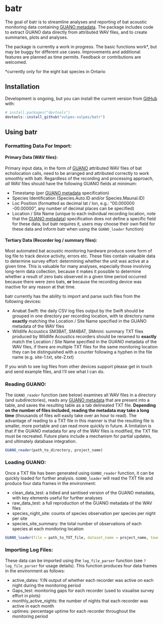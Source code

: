 
<!-- README.md is generated from README.Rmd. Please edit that file -->

# batr

<!-- badges: start -->

<!-- badges: end -->

The goal of batr is to streamline analyses and reporting of bat acoustic
monitoring data containing [GUANO metadata](https://guano-md.org/). The
package includes code to extract GUANO data directly from attributed WAV
files, and to create summaries, plots and analyses.

The package is currently a work in progress. The basic functions work\*,
but may be buggy for different use cases. Improvements and additional
features are planned as time permits. Feedback or contributions are
welcomed.

\*currently only for the eight bat species in Ontario

## Installation

Development is ongoing, but you can install the current version from
[GitHub](https://github.com/) with:

``` r
# install.packages("devtools")
devtools::install_github("vulpes-vulpes/batr")
```

## Using batr

### Formatting Data For Import:

#### Primary Data (WAV files):

Primary input data, in the form of [GUANO](https://guano-md.org/)
attributed WAV files of bat echolocation calls, need to be arranged and
attributed correctly to work smoothly with batr. Regardless of the
recording and processing approach, *all* WAV files should have the
following GUANO fields at minimum:

  - Timestamp (per [GUANO metadata](https://guano-md.org/)
    specification)
  - Species Identification (Species.Auto.ID and/or Species.Maunal.ID)
  - Loc Position (formatted as decimal lat / lon, e.g.: “00.000000
    -00.00000”, any number of decimal places can be specified)
  - Location / Site Name (unique to each individual recording location,
    note that the [GUANO metadata](https://guano-md.org/)) specification
    does not define a specific field for these data, but batr requires
    it, users may choose their own field for these data and inform batr
    when using the `GUANO_loader` function)

#### Tertiary Data (Recorder log / summary files):

Most automated bat acoustic monitoring hardware produce some form of log
file to track device activity, errors etc. These files contain valuable
data to determine survey effort: determining whether the unit was active
at a given time. This is valuable for many analyses, especially those
involving long-term data collection, because it makes it possible to
determine whether a result of zero bats observed in a given time period
occurred because there were zero bats, **or** because the recording
device was inactive for any reason at that time.

batr currently has the ability to import and parse such files from the
following devices:

  - Anabat Swift: the daily CSV log files output by the Swift should be
    grouped in one directory per recording location, with te directory
    name **exactly** matching the Location / Site Name specified in the
    GUANO metadata of the WAV files
  - Wildlife Acoustics SM3BAT, SM4BAT, SMmini: summary TXT files
    produced by Wildlife Acoustics recorders should be renamed to
    **exactly** match the Location / Site Name specified in the GUANO
    metadata of the WAV files, if there are multiple TXT files for the
    same monitoring location they can be distinguished with a counter
    following a hyphen in the file name (e.g. site-1.txt, site-2.txt)

If you wish to see log files from other devices support please get in
touch and send example files, and I’ll see what I can do.

### Reading GUANO:

The `GUANO_reader` function (see below) examines all WAV files in a
directory (and subdirectories), reads any [GUANO
metadata](https://guano-md.org/) that are present into a table, and
saves the resulting table as a tab delineated TXT file. **Depending on
the number of files included, reading the metadata may take a long
time** (thousands of files will easily take over an hour to read). The
advantage of reading to a TXT file in this manner is that the resulting
file is smaller, more portable and can read more quickly in future. A
limitation is that if the GUANO metadata for any of the WAV files is
modified, the TXT file must be recreated. Future plans include a
mechanism for partial updates, and ultimately database integration.

``` r
GUANO_reader(path_to_directory, project_name)
```

### Loading GUANO:

Once a TXT file has been generated using `GUANO_reader` function, it can
be quickly loaded for further analysis. `GUANO_loader` will read the TXT
file and produce four data frames in the environment:

  - clean\_data\_test: a tidied and sanitised version of the GUANO
    metadata, with key elements useful for further analyses
  - raw\_data\_test: a full reproduction of the GUANO metadata of the
    WAV files
  - species\_night\_site: counts of species observation per species per
    night per site
  - species\_site\_summary: the total number of observations of each
    species at each monitoring location

<!-- end list -->

``` r
GUANO_loader(file = path_to_TXT_file, dataset_name = project_name, town.location = )
```

### Importing Log Files:

These data can be imported using the `log_file_parser` function (see
`?log_file_parser` for usage details). This function produces four data
frames in the environment as follows:

  - active\_dates: Y/N output of whether each recorder was active on
    each night during the monitoring period
  - Gaps\_test: monitoring gaps for each recorder (used to visualise
    survey effort in plots)
  - monthly\_active\_nights: the number of nights that each recorder was
    active in each month
  - uptimes: percentage uptime for each recorder throughout the
    monitoring period
